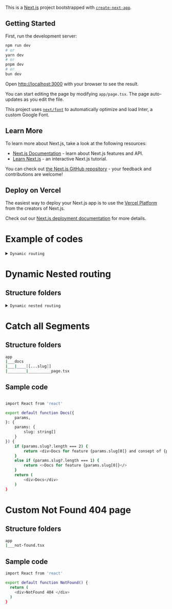 This is a [Next.js](https://nextjs.org/) project bootstrapped with [`create-next-app`](https://github.com/vercel/next.js/tree/canary/packages/create-next-app).


## Getting Started

First, run the development server:

```bash
npm run dev
# or
yarn dev
# or
pnpm dev
# or
bun dev
```

Open [http://localhost:3000](http://localhost:3000) with your browser to see the result.

You can start editing the page by modifying `app/page.tsx`. The page auto-updates as you edit the file.

This project uses [`next/font`](https://nextjs.org/docs/basic-features/font-optimization) to automatically optimize and load Inter, a custom Google Font.

## Learn More

To learn more about Next.js, take a look at the following resources:

- [Next.js Documentation](https://nextjs.org/docs) - learn about Next.js features and API.
- [Learn Next.js](https://nextjs.org/learn) - an interactive Next.js tutorial.

You can check out [the Next.js GitHub repository](https://github.com/vercel/next.js/) - your feedback and contributions are welcome!

## Deploy on Vercel

The easiest way to deploy your Next.js app is to use the [Vercel Platform](https://vercel.com/new?utm_medium=default-template&filter=next.js&utm_source=create-next-app&utm_campaign=create-next-app-readme) from the creators of Next.js.

Check out our [Next.js deployment documentation](https://nextjs.org/docs/deployment) for more details.

# Example of codes
<details>
<summary><code>Dynamic routing</code></summary>



```bash
import React from 'react'

export default function Detail({ params }:{
    params:{
        id:string
    }
}) {
    return (
        <div>Product Details page {params.id}</div>
    )
}
```

</details>

# Dynamic Nested routing 

## Structure folders

<details>
<summary><code>Dynamic nested routing</code></summary>

```bash
app
|___products
|___|_______page.tsx
|___________[id]
|___________|___reviews
|_______________|______[reviewid]
|______________________|_________page.tsx


```
## Sample code 

```bash
import React from 'react'

export default function ReviewDetail({ params }: {
    params: {
        id: string;
        reviewid: string;
    }
}) {
    return (
        <h1>
            Review {params.reviewid} for product {params.id}
        </h1>
    )
}

```
</details>

# Catch all Segments

## Structure folders

```bash
app
|___docs
|___|____[[...slug]]
|________|__________page.tsx
```
## Sample code 

```bash

import React from 'react'

export default function Docs({
    params,
}: {
    params: {
        slug: string[]
    }
}) {
    if (params.slug?.length === 2) {
        return <div>Docs for feature {params.slug[0]} and consept of {params.slug[1]}</div>
    }
    else if (params.slug?.length === 1) {
        return <>Docs for feature {params.slug[0]}</>
    }
    return (
        <div>Docs</div>
    )
}


```


# Custom Not Found 404 page

## Structure folders

```bash
app
|___not-found.tsx
```
## Sample code 

```bash
import React from 'react'

export default function NotFound() {
  return (
    <div>NotFound 404 </div>
  )
}
```
